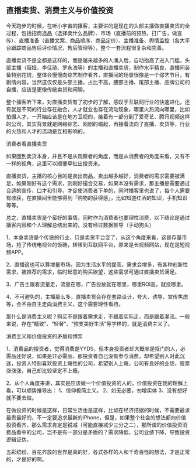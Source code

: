 
## 直播卖货、消费主义与价值投资

今天跑步的时候，在听小宇宙的播客，主要讲的是现在的头部主播做直播卖货的全过程，包括招商选品（选择卖什么品牌）、市场（直播前的预热，打广告，做宣传）、直播准备（直播文案、商品顺序、商品定价）、主播准备、舆情监控（各大平台跟踪商品售后评价情况，售后管理等），整个一套流程很复杂和完善。

直播卖货不是全都是这样的，而是越来越多的人涌入后，自动抬高了进入门槛，头部主播（薇娅、李佳琦、罗永浩等）的主播和直播卖货，制作水平精良，直播间装备特别花钱，整体会慢慢向综艺制作看齐，直播间的场景很像是一个综艺节目，有剧情内容，当然这仅仅是头部主播，占比不高，腰部主播、尾部主播、品牌公司的自播，应该是更像传统卖货和闲聊。

整个播客听下来，对直播卖货有了初步的了解，感叹于互联网行业的快速进化，还有就是不同的行业存在融合，人才就业也存在流动现象，哪里火热流向哪里，比如拍摄人才，一开始应该是在地方卫视的，接着有一部分到了爱奇艺、腾讯视频这样的公司，其实背景就是网络综艺、网剧的崛起，再接着流向了直播、卖货等，行业的火热和人才的流动是互相影响的。

消费者看直播卖货

如果回到卖货本身，并且不是从观察者的角度，而是从消费者的角度来看，又有不一样的视角，这里可以顺便牵扯出投资来。

直播卖货，主播的核心目的是卖出商品，卖出越多越好，消费者的需求需要被满足，如果刚好有这个需求，则刚好撮合交易，如果本没有需求，那主播是需要通过合适的宣传、口才和引导，才促使消费者下单的，同时播客里也说了，每个人需要有收获，在直播间里能够得到「购物的获得感」，比如知道红酒的知识，手机知识等等。

总之，直播卖货是个蛮好的事情，同时作为消费者也要理性消费，以下结论是通过播客内容和个人理解总结出来的，没有经过数据推导（手动狗头）

1、本身卖货是个传统的行业，只是卖货平台变了，从这个角度来看，这是存量市场，抢了传统电视台的饭碗，转移到互联网平台，原来是长视频网站，现在是短视频APP。

2、直播这也可以算增量市场，因为生活水平的提高，需求会增多，有各种创新性需求，被推荐的需求，临时起意的购买欲望，这些需求可通过直播卖货满足。

3、广告主跟着流量走，流量在哪，广告投放就在哪里，哪里ROI高，就投哪里。

4、不可避免的，主播那么多，直播卖货会存在套路设计，夸大、诱导、宣传焦虑等，会不由自主走向消费主义，这个需要理性看待。

那什么是消费主义呢？购买不是跟着需求走，不跟着实际走，而是跟着潮流。一般来说，存在“精致”、“轻奢”、“预支美好生活”等字样的，就是消费主义了。

消费主义和价值投资的矛盾和博弈

1、消费品的投资者，觉得消费是YYDS，但本身投资者却大概率是抠门的人，必需品还好说，如果是非必需品，那投资者自己没有参与消费，却希望别人对此沉迷，投资人特别喜欢投资上瘾性的公司，希望别人上瘾，公司有良好的业绩，股票涨涨涨，自己却比较坚定不上瘾。

2、从个人角度来讲，其实是应该做一个价值投资的人的，价值投资在我的理解上看，可以顺势推导出：
1、信仰极简主义。
2、如无必要，勿增实体
3、没有想好就不要去做。

在做投资的时候是这样，日常生活也是这样，比如在经济拮据的时候，不需要最求最贵最好的，不一定要追求最新的iPhone，但是，如果整个社会的想法都向价值投资看齐，那么需求肯定是锐减（可能直接减少三分之二），那所谓的价值投资消费品看中的公司，岂不是有一部分是矛盾的？需求降低，公司业绩下降，导致投资逻辑证伪。

五彩缤纷、百花齐放的世界是真的好，各式各样的人和千奇百怪的想法，才是正常的，才是好的啊。

